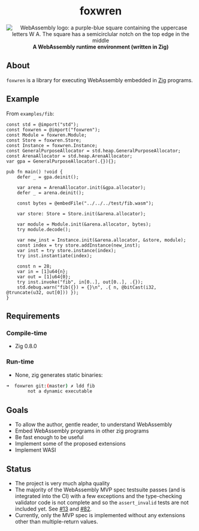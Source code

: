 <h1 align="center">foxwren</h1>

<div align="center">
  <img src="https://github.com/malcolmstill/web-assembly-logo/blob/master/dist/icon/web-assembly-icon-128px.png" alt="WebAssembly logo: a purple-blue square containing the uppercase letters W A. The square has a semicirclular notch on the top edge in the middle" />
  <br />
  <strong>A WebAssembly runtime environment (written in Zig)</strong>
</div>

## About

`foxwren` is a library for executing WebAssembly embedded in [Zig](https://ziglang.org) programs.

## Example

From `examples/fib`:

```zig
const std = @import("std");
const foxwren = @import("foxwren");
const Module = foxwren.Module;
const Store = foxwren.Store;
const Instance = foxwren.Instance;
const GeneralPurposeAllocator = std.heap.GeneralPurposeAllocator;
const ArenaAllocator = std.heap.ArenaAllocator;
var gpa = GeneralPurposeAllocator(.{}){};

pub fn main() !void {
    defer _ = gpa.deinit();

    var arena = ArenaAllocator.init(&gpa.allocator);
    defer _ = arena.deinit();

    const bytes = @embedFile("../../../test/fib.wasm");

    var store: Store = Store.init(&arena.allocator);

    var module = Module.init(&arena.allocator, bytes);
    try module.decode();

    var new_inst = Instance.init(&arena.allocator, &store, module);
    const index = try store.addInstance(new_inst);
    var inst = try store.instance(index);
    try inst.instantiate(index);

    const n = 28;
    var in = [1]u64{n};
    var out = [1]u64{0};
    try inst.invoke("fib", in[0..], out[0..], .{});
    std.debug.warn("fib({}) = {}\n", .{ n, @bitCast(i32, @truncate(u32, out[0])) });
}
```

## Requirements

### Compile-time

- Zig 0.8.0

### Run-time

- None, zig generates static binaries:

```bash
➜  foxwren git:(master) ✗ ldd fib
        not a dynamic executable
```

## Goals

- To allow the author, gentle reader, to understand WebAssembly
- Embed WebAssembly programs in other zig programs
- Be fast enough to be useful
- Implement some of the proposed extensions
- Implement WASI

## Status

- The project is very much alpha quality
- The majority of the WebAssembly MVP spec testsuite passes (and is integrated into the CI) with a few exceptions and the type-checking validator code is not complete and so the `assert_invalid` tests are not included yet. See [#13](https://github.com/malcolmstill/foxwren/issues/13) and [#82](https://github.com/malcolmstill/foxwren/issues/82).
- Currently, only the MVP spec is implemented without any extensions other than multiple-return values.
